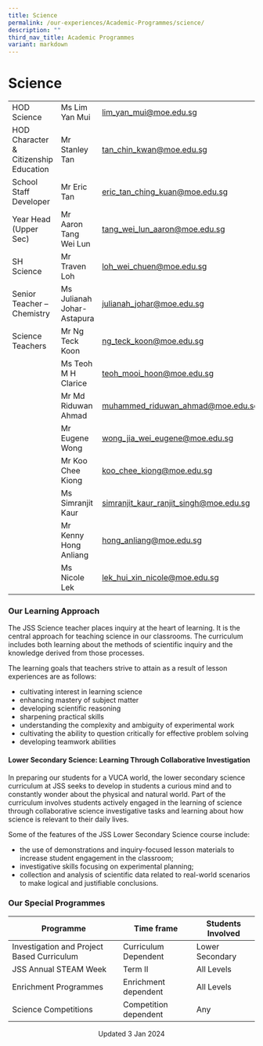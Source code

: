 ```yaml
---
title: Science
permalink: /our-experiences/Academic-Programmes/science/
description: ""
third_nav_title: Academic Programmes
variant: markdown
---
```

# Science


|  |  |  |
| -------- | -------- | -------- |
| HOD Science    | Ms Lim Yan Mui   | [lim\_yan\_mui@moe.edu.sg](mailto:lim_yan_mui@moe.edu.sg)   |
| HOD Character &amp; Citizenship Education  | Mr Stanley Tan    | [tan\_chin\_kwan@moe.edu.sg](mailto:tan_chin_kwan@moe.edu.sg)    |
| School Staff Developer     | Mr Eric Tan   | [eric\_tan\_ching\_kuan@moe.edu.sg](mailto:eric_tan_ching_kuan@moe.edu.sg)    |
| Year Head (Upper Sec)  | Mr Aaron Tang Wei Lun   | [tang\_wei\_lun\_aaron@moe.edu.sg](mailto:tang_wei_lun_aaron@moe.edu.sg)     |
| SH Science    | Mr Traven Loh   | [loh\_wei\_chuen@moe.edu.sg](mailto:loh_wei_chuen@moe.edu.sg)   |
| Senior Teacher – Chemistry     | Ms Julianah Johar-Astapura    | [julianah\_johar@moe.edu.sg](mailto:julianah_johar@moe.edu.sg)   |
| Science Teachers    | Mr Ng Teck Koon    | [ng\_teck\_koon@moe.edu.sg](mailto:ng_teck_koon@moe.edu.sg)    |
|     | Ms Teoh M H Clarice   | [teoh\_mooi\_hoon@moe.edu.sg](mailto:teoh_mooi_hoon@moe.edu.sg)     |
|    | Mr Md Riduwan Ahmad    | [muhammed\_riduwan\_ahmad@moe.edu.sg](mailto:muhammed_riduwan_ahmad@moe.edu.sg)    |
|    | Mr Eugene Wong    | [wong\_jia\_wei\_eugene@moe.edu.sg](mailto:wong_jia_wei@moe.edu.sg)   |
|      | Mr Koo Chee Kiong    | [koo\_chee\_kiong@moe.edu.sg](mailto:koo_chee_kiong@moe.edu.sg)    |
|     | Ms Simranjit Kaur    | [simranjit\_kaur\_ranjit\_singh@moe.edu.sg](mailto:simranjit_kaur_ranjit_singh@moe.edu.sg)    |
|     | Mr Kenny Hong Anliang     | [hong\_anliang@moe.edu.sg](mailto:hong_anliang@moe.edu.sg)     |
|     | Ms Nicole Lek   | [lek\_hui\_xin\_nicole@moe.edu.sg](mailto:lek_hui_xin_nicole@moe.edu.sg)   |


### Our Learning Approach


The JSS Science teacher places inquiry at the heart of learning. It is the central approach for teaching science in our classrooms. The curriculum includes both learning about the methods of scientific inquiry and the knowledge derived from those processes.

  

The learning goals that teachers strive to attain as a result of lesson experiences are as follows:

*   cultivating interest in learning science
*   enhancing mastery of subject matter
*   developing scientific reasoning
*   sharpening practical skills
*   understanding the complexity and ambiguity of experimental work
*   cultivating the ability to question critically for effective problem solving
*   developing teamwork abilities

#### Lower Secondary Science: Learning Through Collaborative Investigation


In preparing our students for a VUCA world, the lower secondary science curriculum at JSS seeks to develop in students a curious mind and to constantly wonder about the physical and natural world. Part of the curriculum involves students actively engaged in the learning of science through collaborative science investigative tasks and learning about how science is relevant to their daily lives.

  

Some of the features of the JSS Lower Secondary Science course include:

*   the use of demonstrations and inquiry-focused lesson materials to increase student engagement in the classroom;
*   investigative skills focusing on experimental planning;
*   collection and analysis of scientific data related to real-world scenarios to make logical and justifiable conclusions.

### Our Special Programmes

| Programme | Time frame| Students Involved |
| -------- | -------- | -------- |
| Investigation and Project Based Curriculum    | Curriculum Dependent   | Lower Secondary   |
| JSS Annual STEAM Week   | Term II    | All Levels   |
| Enrichment Programmes   | Enrichment dependent    | All Levels   |
| Science Competitions  | Competition dependent   | Any  |

<center> Updated 3 Jan 2024 </center>